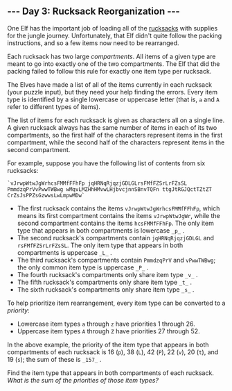 \--- Day 3: Rucksack Reorganization ---
---------------------------------------

One Elf has the important job of loading all of the [rucksacks](https://en.wikipedia.org/wiki/Rucksack) with supplies for the jungle journey. Unfortunately, that Elf didn't quite follow the packing instructions, and so a few items now need to be rearranged.

Each rucksack has two large _compartments_. All items of a given type are meant to go into exactly one of the two compartments. The Elf that did the packing failed to follow this rule for exactly one item type per rucksack.

The Elves have made a list of all of the items currently in each rucksack (your puzzle input), but they need your help finding the errors. Every item type is identified by a single lowercase or uppercase letter (that is, `a` and `A` refer to different types of items).

The list of items for each rucksack is given as characters all on a single line. A given rucksack always has the same number of items in each of its two compartments, so the first half of the characters represent items in the first compartment, while the second half of the characters represent items in the second compartment.

For example, suppose you have the following list of contents from six rucksacks:

    `vJrwpWtwJgWrhcsFMMfFFhFp jqHRNqRjqzjGDLGLrsFMfFZSrLrFZsSL PmmdzqPrVvPwwTWBwg wMqvLMZHhHMvwLHjbvcjnnSBnvTQFn ttgJtRGJQctTZtZT CrZsJsPPZsGzwwsLwLmpwMDw`
  

*   The first rucksack contains the items `vJrwpWtwJgWrhcsFMMfFFhFp`, which means its first compartment contains the items `vJrwpWtwJgWr`, while the second compartment contains the items `hcsFMMfFFhFp`. The only item type that appears in both compartments is lowercase `_p_` .
*   The second rucksack's compartments contain `jqHRNqRjqzjGDLGL` and `rsFMfFZSrLrFZsSL`. The only item type that appears in both compartments is uppercase `_L_` .
*   The third rucksack's compartments contain `PmmdzqPrV` and `vPwwTWBwg`; the only common item type is uppercase `_P_` .
*   The fourth rucksack's compartments only share item type `_v_` .
*   The fifth rucksack's compartments only share item type `_t_` .
*   The sixth rucksack's compartments only share item type `_s_` .

To help prioritize item rearrangement, every item type can be converted to a _priority_:

*   Lowercase item types `a` through `z` have priorities 1 through 26.
*   Uppercase item types `A` through `Z` have priorities 27 through 52.

In the above example, the priority of the item type that appears in both compartments of each rucksack is 16 (`p`), 38 (`L`), 42 (`P`), 22 (`v`), 20 (`t`), and 19 (`s`); the sum of these is `_157_` .

Find the item type that appears in both compartments of each rucksack. _What is the sum of the priorities of those item types?_